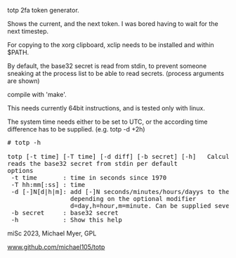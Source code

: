 totp 2fa token generator.


Shows the current, and the next token. I was bored having to wait for the next timestep.

For copying to the xorg clipboard, xclip needs to be installed and within $PATH.

By default, the base32 secret is read from stdin,
to prevent someone sneaking at the process list to be able
to read secrets. (process arguments are shown)



compile with 'make'.


This needs currently 64bit instructions,
and is tested only with linux.


The system time needs either to be set to UTC,
or the according time difference has to be supplied. (e.g. totp -d +2h)


<pre>
# totp -h

totp [-t time] [-T time] [-d diff] [-b secret] [-h]   Calculate 2fa otp tokens.
reads the base32 secret from stdin per default
options
 -t time       : time in seconds since 1970
 -T hh:mm[:ss] : time
 -d [-]N[d|h|m]: add [-]N seconds/minutes/hours/dayys to the current time,
                 depending on the optional modifier
                 d=day,h=hour,m=minute. Can be supplied several times, or with -t/-T
 -b secret     : base32 secret
 -h            : Show this help
</pre>



miSc 2023, Michael Myer, GPL

www.github.com/michael105/totp

